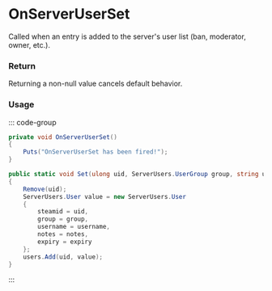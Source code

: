 # OnServerUserSet
<Badge type="info" text="Server"/><Badge type="danger" text="Carbon Compatible"/><Badge type="warning" text="Oxide Compatible"/>
Called when an entry is added to the server's user list (ban, moderator, owner, etc.).

### Return
Returning a non-null value cancels default behavior.

### Usage
::: code-group
```csharp [Example]
private void OnServerUserSet()
{
	Puts("OnServerUserSet has been fired!");
}
```
```csharp [Source — Assembly-CSharp @ ServerUsers]
public static void Set(ulong uid, ServerUsers.UserGroup group, string username, string notes, long expiry = -1L)
{
	Remove(uid);
	ServerUsers.User value = new ServerUsers.User
	{
		steamid = uid,
		group = group,
		username = username,
		notes = notes,
		expiry = expiry
	};
	users.Add(uid, value);
}

```
:::
